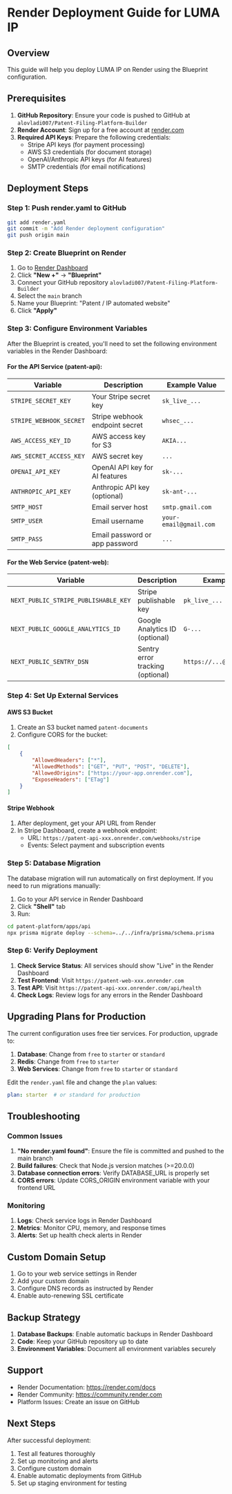 # Render Deployment Guide for LUMA IP

## Overview
This guide will help you deploy LUMA IP on Render using the Blueprint configuration.

## Prerequisites

1. **GitHub Repository**: Ensure your code is pushed to GitHub at `alovladi007/Patent-Filing-Platform-Builder`
2. **Render Account**: Sign up for a free account at [render.com](https://render.com)
3. **Required API Keys**: Prepare the following credentials:
   - Stripe API keys (for payment processing)
   - AWS S3 credentials (for document storage)
   - OpenAI/Anthropic API keys (for AI features)
   - SMTP credentials (for email notifications)

## Deployment Steps

### Step 1: Push render.yaml to GitHub

```bash
git add render.yaml
git commit -m "Add Render deployment configuration"
git push origin main
```

### Step 2: Create Blueprint on Render

1. Go to [Render Dashboard](https://dashboard.render.com)
2. Click **"New +"** → **"Blueprint"**
3. Connect your GitHub repository `alovladi007/Patent-Filing-Platform-Builder`
4. Select the `main` branch
5. Name your Blueprint: "Patent / IP automated website"
6. Click **"Apply"**

### Step 3: Configure Environment Variables

After the Blueprint is created, you'll need to set the following environment variables in the Render Dashboard:

#### For the API Service (patent-api):

| Variable | Description | Example Value |
|----------|-------------|---------------|
| `STRIPE_SECRET_KEY` | Your Stripe secret key | `sk_live_...` |
| `STRIPE_WEBHOOK_SECRET` | Stripe webhook endpoint secret | `whsec_...` |
| `AWS_ACCESS_KEY_ID` | AWS access key for S3 | `AKIA...` |
| `AWS_SECRET_ACCESS_KEY` | AWS secret key | `...` |
| `OPENAI_API_KEY` | OpenAI API key for AI features | `sk-...` |
| `ANTHROPIC_API_KEY` | Anthropic API key (optional) | `sk-ant-...` |
| `SMTP_HOST` | Email server host | `smtp.gmail.com` |
| `SMTP_USER` | Email username | `your-email@gmail.com` |
| `SMTP_PASS` | Email password or app password | `...` |

#### For the Web Service (patent-web):

| Variable | Description | Example Value |
|----------|-------------|---------------|
| `NEXT_PUBLIC_STRIPE_PUBLISHABLE_KEY` | Stripe publishable key | `pk_live_...` |
| `NEXT_PUBLIC_GOOGLE_ANALYTICS_ID` | Google Analytics ID (optional) | `G-...` |
| `NEXT_PUBLIC_SENTRY_DSN` | Sentry error tracking (optional) | `https://...@sentry.io/...` |

### Step 4: Set Up External Services

#### AWS S3 Bucket
1. Create an S3 bucket named `patent-documents`
2. Configure CORS for the bucket:
```json
[
    {
        "AllowedHeaders": ["*"],
        "AllowedMethods": ["GET", "PUT", "POST", "DELETE"],
        "AllowedOrigins": ["https://your-app.onrender.com"],
        "ExposeHeaders": ["ETag"]
    }
]
```

#### Stripe Webhook
1. After deployment, get your API URL from Render
2. In Stripe Dashboard, create a webhook endpoint:
   - URL: `https://patent-api-xxx.onrender.com/webhooks/stripe`
   - Events: Select payment and subscription events

### Step 5: Database Migration

The database migration will run automatically on first deployment. If you need to run migrations manually:

1. Go to your API service in Render Dashboard
2. Click **"Shell"** tab
3. Run:
```bash
cd patent-platform/apps/api
npx prisma migrate deploy --schema=../../infra/prisma/schema.prisma
```

### Step 6: Verify Deployment

1. **Check Service Status**: All services should show "Live" in the Render Dashboard
2. **Test Frontend**: Visit `https://patent-web-xxx.onrender.com`
3. **Test API**: Visit `https://patent-api-xxx.onrender.com/api/health`
4. **Check Logs**: Review logs for any errors in the Render Dashboard

## Upgrading Plans for Production

The current configuration uses free tier services. For production, upgrade to:

1. **Database**: Change from `free` to `starter` or `standard`
2. **Redis**: Change from `free` to `starter` 
3. **Web Services**: Change from `free` to `starter` or `standard`

Edit the `render.yaml` file and change the `plan` values:
```yaml
plan: starter  # or standard for production
```

## Troubleshooting

### Common Issues

1. **"No render.yaml found"**: Ensure the file is committed and pushed to the main branch
2. **Build failures**: Check that Node.js version matches (>=20.0.0)
3. **Database connection errors**: Verify DATABASE_URL is properly set
4. **CORS errors**: Update CORS_ORIGIN environment variable with your frontend URL

### Monitoring

1. **Logs**: Check service logs in Render Dashboard
2. **Metrics**: Monitor CPU, memory, and response times
3. **Alerts**: Set up health check alerts in Render

## Custom Domain Setup

1. Go to your web service settings in Render
2. Add your custom domain
3. Configure DNS records as instructed by Render
4. Enable auto-renewing SSL certificate

## Backup Strategy

1. **Database Backups**: Enable automatic backups in Render Dashboard
2. **Code**: Keep your GitHub repository up to date
3. **Environment Variables**: Document all environment variables securely

## Support

- Render Documentation: https://render.com/docs
- Render Community: https://community.render.com
- Platform Issues: Create an issue on GitHub

## Next Steps

After successful deployment:
1. Test all features thoroughly
2. Set up monitoring and alerts
3. Configure custom domain
4. Enable automatic deployments from GitHub
5. Set up staging environment for testing